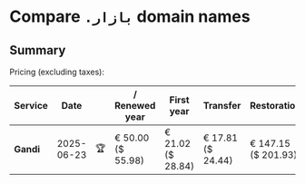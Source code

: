 # Compare `.بازار` domain names

## Summary

Pricing (excluding taxes):

| Service | Date |  | / Renewed year | First year | Transfer | Restoration |
|--|--|--|--|--|--|--|
| **Gandi** | 2025-06-23 | 🏆 | € 50.00<br>($ 55.98) | € 21.02<br>($ 28.84) | € 17.81<br>($ 24.44) | € 147.15<br>($ 201.93) |
